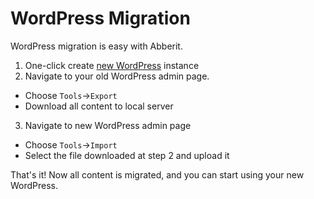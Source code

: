 # WordPress Migration

WordPress migration is easy with Abberit.
1. One-click create [new WordPress](app-add-wordpress.md) instance
2. Navigate to your old WordPress admin page.
  * Choose `Tools`->`Export`
  * Download all content to local server
3. Navigate to new WordPress admin page
  * Choose `Tools`->`Import`
  * Select the file downloaded at step 2 and upload it

That's it! Now all content is migrated, and you can start using your new WordPress.

<!-- TODO: next steps on how to migrate domain names -->